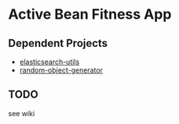 # Active Bean Fitness App

## Dependent Projects
* [elasticsearch-utils](http://github.com/danbarrese/elasticsearch-utils)
* [random-object-generator](http://github.com/danbarrese/random-object-generator)

## TODO
see wiki

